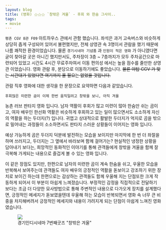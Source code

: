 ```yaml
---
layout: blog
title: (영화) ⚝⚝⚝ `창밖은 겨울` - 후회 와 한숨 그사이..
tags: 
- movie
---
```


`평촌 CGV 8관 F09` 아트하우스 관에서 관함 했습니다. 좌석은 과거 고속버스와 비슷하게 상당히 좁게 구성되어 있어서 불편했지만, 전체 상영관 속 3명이서 관람을 했기 때문에 나름 쾌적한 환경이었습니다. 물론 `경기시네마 기념품` 과 `인원이 적은 영화` 가 아니였다면 굳이 찾아갈 곳은 아니긴 했지만서도, 주차장이 3층 ~ 7층까지가 모두 주차공간으로 마련되어 있었고 시간도 4시간 무료주차여서 이동 편의성 에서는 높을 점수를 줄만한 상영관 이었습니다. 영화 관람 후, 분당으로 이동하기에도 좋았습니다. <strike>물론 야탑 CGV 가 맞는 시간대가 있었다면 여기까지 올 필요는 없었을 것입니다.</strike> 

관람 직후 영화에 대한 생각을 한 문장으로 요약하면 다음과 같았습니다.

`후회많은 미련한 곰이 이제 한번 움직일려고 창밖을 보니, 아직 겨울`

농촌 러브 판타지 영화 입니다. 남자 역활이 후회가 많고 미련이 많아 한숨만 쉬는 곰이고, 여자 배우인 한선화 역활은 비슷하게 후회하고 있는 일이 많으면서도 소소하게 자신의 역활을 하는 두더지(?) 입니다. 귀엽고 상대적으로 활발한 두더지가 억지로 곰을 밖으로 밀어내는 과정들이 소소하면서도 판타지 스러운 상황들이 이어지는 영화 입니다.

예상 가능하게 곰은 두더지 덕분에 발전하는 모습을 보이지만 마지막에 한 번 더 좌절을 하며 쓰러지고, 두더지는 그 옆에서 바라보며 함께 걸어가는? 현실적인 냉정한 상황을 담아내기 보다는, 희망적인 동화적인 이야기를 통해 관객들에게 창밖을 겨울을 함께 잘 극복해 가게되는 내용으로 즐겁게 볼 수 있는 영화 입니다.

이 같은 장점도 있지만, 한편으로 남자의 미련한 곰이 계속 한숨을 쉬고, 우울한 모습을 반복해서 보여주는데 관객들도 여자 배우의 긍정적인 역활을 돋보이고 강조하기 위한 장치로 보이긴 하는데 한편으로는 감상하는 관객들도 함께 우울해 지는 단점또한 크게 작동하게 되어서 이 부분이 아쉽게 느껴졌습니다. 부정적인 감정을 직접적으로 전달하기 보다는 조금 더 다양한 묘사방법으로 통해 주변적인 내용으로 다가오게 장치를 설계했다면, 긍정적인 메세지가 돋보였을텐데 우울해 하는 모습이 반복되면서 영화 속 너무 큰 비중을 차지해버려서 긍정적인 메세지와 내용이 가려지게 되는 단점이 아쉽게 느껴진 영화 였습니다.

<figure class="align-center">
  <img src="{{site.baseurl}}/assets/movie/winter.jpg">
  <figcaption>경기인디시네마 7번째굿즈 "창밖은 겨울"</figcaption>
</figure>
